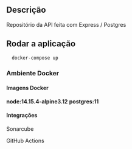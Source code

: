 ## Descrição

Repositório da API feita com Express / Postgres

## Rodar a aplicação
```bash
  docker-compose up
```

### Ambiente Docker 

#### Imagens Docker 
**node:14.15.4-alpine3.12**
**postgres:11**

#### Integrações

<p>
  <p>Sonarcube</p>
</p>

<p>
  <p>GitHub Actions</p>
</p>
